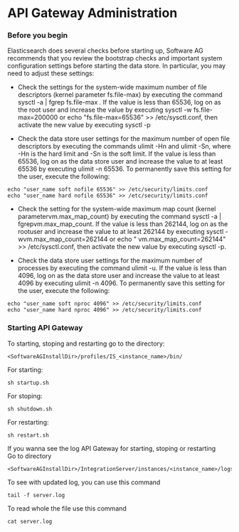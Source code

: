 # API Gateway Administration

### Before you begin
Elasticsearch does several checks before starting up, Software AG recommends that you review the bootstrap checks and important system configuration settings before starting the data store. In particular, you may need to adjust these settings:

- Check the settings for the system-wide maximum number of file descriptors (kernel parameter fs.file-max) by executing the command sysctl -a | fgrep fs.file-max . If the value is less than 65536, log on as the root user and increase the value by executing sysctl -w fs.file-max=200000 or echo "fs.file-max=65536" >> /etc/sysctl.conf, then activate the new value by executing sysctl -p 

- Check the data store user settings for the maximum number of open file descriptors by executing the commands ulimit -Hn and ulimit -Sn, where -Hn is the hard limit and -Sn is the soft limit. If the value is less than 65536, log on as the data store user and increase the value to at least 65536 by executing ulimit -n 65536. To permanently save this setting for the user, execute the following:
```
echo "user_name soft nofile 65536" >> /etc/security/limits.conf
echo "user_name hard nofile 65536" >> /etc/security/limits.conf
```

- Check the setting for the system-wide maximum map count (kernel parametervm.max_map_count) by executing the command sysctl -a | fgrepvm.max_map_count. If the value is less than 262144, log on as the rootuser and increase the value to at least 262144 by executing sysctl -wvm.max_map_count=262144 or echo " vm.max_map_count=262144" >> /etc/sysctl.conf, then activate the new value by executing sysctl -p.

- Check the data store user settings for the maximum number of processes by executing the command ulimit -u. If the value is less than 4096, log on as the data store user and increase the value to at least 4096 by executing ulimit -n 4096. To permanently save this setting for the user, execute the following:
```
echo "user_name soft nproc 4096" >> /etc/security/limits.conf
echo "user_name hard nproc 4096" >> /etc/security/limits.conf
```

### Starting API Gateway
To starting, stoping and restarting go to the directory:
```
<SoftwareAGInstallDir>/profiles/IS_<instance_name>/bin/
```

For starting:
```
sh startup.sh
```

For stoping:
```
sh shutdown.sh
```

For restarting:
```
sh restart.sh
```

If you wanna see the log API Gateway for starting, stoping or restarting <br>
Go to directory
```
<SoftwareAGInstallDir>/IntegrationServer/instances/<instance_name>/logs/
```

To see with updated log, you can use this command
```
tail -f server.log 
```

To read whole the file use this command 
```
cat server.log 
```